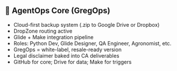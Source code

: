 ## 🔐 AgentOps Core (GregOps)

- Cloud-first backup system (.zip to Google Drive or Dropbox)
- DropZone routing active
- Glide + Make integration pipeline
- Roles: Python Dev, Glide Designer, QA Engineer, Agronomist, etc.
- GregOps = white-label, resale-ready version
- Legal disclaimer baked into CA deliverables
- GitHub for core; Drive for data; Make for triggers
